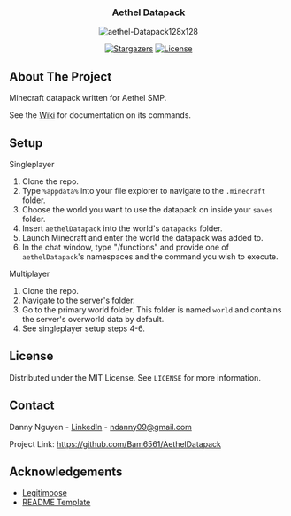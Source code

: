 <div align="center">
  <h3>Aethel Datapack</h3>
  <img src="https://i.ibb.co/X49nHtz/aethel-Datapack128x128.png" alt="aethel-Datapack128x128">

  [![Stargazers][stars-shield]][stars-url] [![License][license-shield]][license-url]

</div>

## About The Project

Minecraft datapack written for Aethel SMP.

See the [Wiki](https://github.com/Bam6561/AethelDatapack/wiki/Home) for documentation on its commands.

## Setup

Singleplayer
1. Clone the repo.
2. Type `%appdata%` into your file explorer to navigate to the `.minecraft` folder.
3. Choose the world you want to use the datapack on inside your `saves` folder. 
4. Insert `aethelDatapack` into the world's `datapacks` folder.
5. Launch Minecraft and enter the world the datapack was added to.
6. In the chat window, type "/functions" and provide one of `aethelDatapack`'s namespaces and the command you wish to execute.

Multiplayer
1. Clone the repo.
2. Navigate to the server's folder.
3. Go to the primary world folder. This folder is named `world` and contains the server's overworld data by default.
4. See singleplayer setup steps 4-6.

## License

Distributed under the MIT License. See `LICENSE` for more information.

## Contact

Danny Nguyen - [LinkedIn](https://www.linkedin.com/in/ndanny09/) - ndanny09@gmail.com

Project Link: https://github.com/Bam6561/AethelDatapack

## Acknowledgements

- [Legitimoose](https://www.youtube.com/@Legitimoose)
- [README Template](https://github.com/othneildrew/Best-README-Template#prerequisites)

[stars-shield]: https://img.shields.io/github/stars/Bam6561/AethelDatapack

[stars-url]: https://github.com/Bam6561/AethelDatapack/stargazers

[license-shield]: https://img.shields.io/github/license/Bam6561/AethelDatapack

[license-url]: https://github.com/Bam6561/AethelDatapack/blob/main/LICENSE

